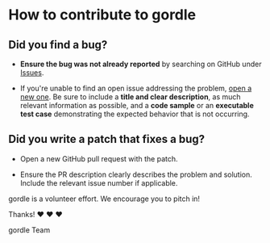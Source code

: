 # How to contribute to gordle

## **Did you find a bug?**

* **Ensure the bug was not already reported** by searching on GitHub under [Issues](https://github.com/TheDonDope/gordle/issues).

* If you're unable to find an open issue addressing the problem, [open a new one](https://github.com/TheDonDope/gordle/issues/new). Be sure to include a **title and clear description**, as much relevant information as possible, and a **code sample** or an **executable test case** demonstrating the expected behavior that is not occurring.

## **Did you write a patch that fixes a bug?**

* Open a new GitHub pull request with the patch.

* Ensure the PR description clearly describes the problem and solution. Include the relevant issue number if applicable.

gordle is a volunteer effort. We encourage you to pitch in!

Thanks! :heart: :heart: :heart:

gordle Team
